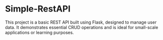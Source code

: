 # Simple-RestAPI
This project is a basic REST API built using Flask, designed to manage user data. It demonstrates essential CRUD operations and is ideal for small-scale applications or learning purposes.
